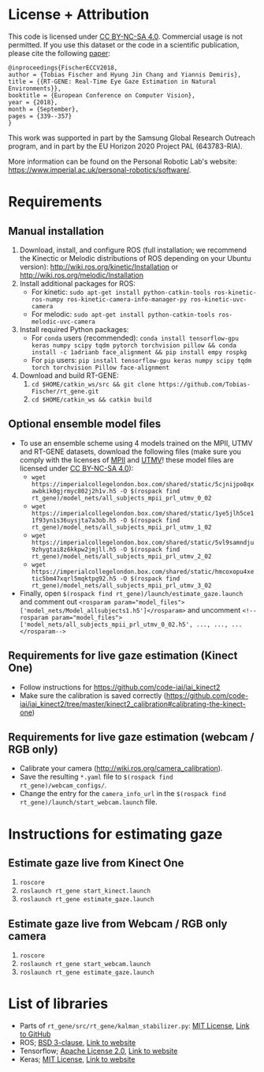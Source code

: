 # License + Attribution
This code is licensed under [CC BY-NC-SA 4.0](https://creativecommons.org/licenses/by-nc-sa/4.0/). Commercial usage is not permitted. If you use this dataset or the code in a scientific publication, please cite the following [paper](http://openaccess.thecvf.com/content_ECCV_2018/html/Tobias_Fischer_RT-GENE_Real-Time_Eye_ECCV_2018_paper.html):

```
@inproceedings{FischerECCV2018,
author = {Tobias Fischer and Hyung Jin Chang and Yiannis Demiris},
title = {{RT-GENE: Real-Time Eye Gaze Estimation in Natural Environments}},
booktitle = {European Conference on Computer Vision},
year = {2018},
month = {September},
pages = {339--357}
}
```

This work was supported in part by the Samsung Global Research Outreach program, and in part by the EU Horizon 2020 Project PAL (643783-RIA).

More information can be found on the Personal Robotic Lab's website: <https://www.imperial.ac.uk/personal-robotics/software/>.

# Requirements
## Manual installation
1. Download, install, and configure ROS (full installation; we recommend the Kinectic or Melodic distributions of ROS depending on your Ubuntu version): http://wiki.ros.org/kinetic/Installation or http://wiki.ros.org/melodic/Installation
1. Install additional packages for ROS:
    - For kinetic: `sudo apt-get install python-catkin-tools ros-kinetic-ros-numpy ros-kinetic-camera-info-manager-py ros-kinetic-uvc-camera`
    - For melodic: `sudo apt-get install python-catkin-tools ros-melodic-uvc-camera`
1. Install required Python packages:
    - For `conda` users (recommended): `conda install tensorflow-gpu keras numpy scipy tqdm pytorch torchvision pillow && conda install -c 1adrianb face_alignment && pip install empy rospkg`
    - For `pip` users: `pip install tensorflow-gpu keras numpy scipy tqdm torch torchvision Pillow face-alignment`
1. Download and build RT-GENE:
    1. `cd $HOME/catkin_ws/src && git clone https://github.com/Tobias-Fischer/rt_gene.git`
    1. `cd $HOME/catkin_ws && catkin build`

## Optional ensemble model files
- To use an ensemble scheme using 4 models trained on the MPII, UTMV and RT-GENE datasets, download the following files (make sure you comply with the licenses of [MPII](https://www.mpi-inf.mpg.de/departments/computer-vision-and-multimodal-computing/research/gaze-based-human-computer-interaction/appearance-based-gaze-estimation-in-the-wild/) and [UTMV](http://www.hci.iis.u-tokyo.ac.jp/datasets/)! these model files are licensed under [CC BY-NC-SA 4.0](https://creativecommons.org/licenses/by-nc-sa/4.0/)):
    - `wget https://imperialcollegelondon.box.com/shared/static/5cjnijpo8qxawbkik0gjrmyc802j2h1v.h5 -O $(rospack find rt_gene)/model_nets/all_subjects_mpii_prl_utmv_0_02`
    - `wget https://imperialcollegelondon.box.com/shared/static/1ye5jlh5ce11f93yn1s36uysjta7a3ob.h5 -O $(rospack find rt_gene)/model_nets/all_subjects_mpii_prl_utmv_1_02`
    - `wget https://imperialcollegelondon.box.com/shared/static/5vl9samndju9zhygtai8z6kkpw2jmjll.h5 -O $(rospack find rt_gene)/model_nets/all_subjects_mpii_prl_utmv_2_02`
    - `wget https://imperialcollegelondon.box.com/shared/static/hmcoxopu4xetic5bm47xqrl5mqktpg92.h5 -O $(rospack find rt_gene)/model_nets/all_subjects_mpii_prl_utmv_3_02`
- Finally, open `$(rospack find rt_gene)/launch/estimate_gaze.launch` and comment out `<rosparam param="model_files">['model_nets/Model_allsubjects1.h5']</rosparam>` and uncomment `<!--rosparam param="model_files">['model_nets/all_subjects_mpii_prl_utmv_0_02.h5', ..., ..., ...</rosparam-->`


## Requirements for live gaze estimation (Kinect One)
- Follow instructions for https://github.com/code-iai/iai_kinect2
- Make sure the calibration is saved correctly (https://github.com/code-iai/iai_kinect2/tree/master/kinect2_calibration#calibrating-the-kinect-one)

## Requirements for live gaze estimation (webcam / RGB only)
- Calibrate your camera (http://wiki.ros.org/camera_calibration). 
- Save the resulting `*.yaml` file to `$(rospack find rt_gene)/webcam_configs/`.
- Change the entry for the `camera_info_url` in the `$(rospack find rt_gene)/launch/start_webcam.launch` file.

# Instructions for estimating gaze

## Estimate gaze live from Kinect One
1) `roscore`
1) `roslaunch rt_gene start_kinect.launch`
1) `roslaunch rt_gene estimate_gaze.launch`

## Estimate gaze live from Webcam / RGB only camera
1) `roscore`
1) `roslaunch rt_gene start_webcam.launch`
1) `roslaunch rt_gene estimate_gaze.launch`

# List of libraries
- Parts of `rt_gene/src/rt_gene/kalman_stabilizer.py`: [MIT License](https://opensource.org/licenses/MIT), [Link to GitHub](https://github.com/yinguobing/head-pose-estimation)
- ROS; [BSD 3-clause](https://opensource.org/licenses/BSD-3-Clause), [Link to website](http://ros.org/)
- Tensorflow; [Apache License 2.0](https://www.apache.org/licenses/LICENSE-2.0), [Link to website](http://tensorflow.org/)
- Keras; [MIT License](https://opensource.org/licenses/MIT), [Link to website](https://keras.io)

